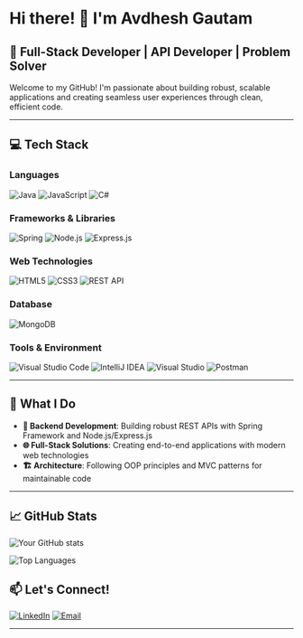 # Hi there! 👋 I'm Avdhesh Gautam

## 🚀 Full-Stack Developer | API Developer | Problem Solver

Welcome to my GitHub! I'm passionate about building robust, scalable applications and creating seamless user experiences through clean, efficient code.

---

## 💻 Tech Stack

### **Languages**
![Java](https://img.shields.io/badge/Java-ED8B00?style=for-the-badge&logo=openjdk&logoColor=white)
![JavaScript](https://img.shields.io/badge/JavaScript-F7DF1E?style=for-the-badge&logo=javascript&logoColor=black)
![C#](https://img.shields.io/badge/C%23-239120?style=for-the-badge&logo=c-sharp&logoColor=white)

### **Frameworks & Libraries**
![Spring](https://img.shields.io/badge/Spring-6DB33F?style=for-the-badge&logo=spring&logoColor=white)
![Node.js](https://img.shields.io/badge/Node.js-43853D?style=for-the-badge&logo=node.js&logoColor=white)
![Express.js](https://img.shields.io/badge/Express.js-404D59?style=for-the-badge)

### **Web Technologies**
![HTML5](https://img.shields.io/badge/HTML5-E34F26?style=for-the-badge&logo=html5&logoColor=white)
![CSS3](https://img.shields.io/badge/CSS3-1572B6?style=for-the-badge&logo=css3&logoColor=white)
![REST API](https://img.shields.io/badge/REST-02569B?style=for-the-badge&logo=rest&logoColor=white)

### **Database**
![MongoDB](https://img.shields.io/badge/MongoDB-4EA94B?style=for-the-badge&logo=mongodb&logoColor=white)

### **Tools & Environment**
![Visual Studio Code](https://img.shields.io/badge/Visual%20Studio%20Code-0078d7.svg?style=for-the-badge&logo=visual-studio-code&logoColor=white)
![IntelliJ IDEA](https://img.shields.io/badge/IntelliJIDEA-000000.svg?style=for-the-badge&logo=intellij-idea&logoColor=white)
![Visual Studio](https://img.shields.io/badge/Visual%20Studio-5C2D91.svg?style=for-the-badge&logo=visual-studio&logoColor=white)
![Postman](https://img.shields.io/badge/Postman-FF6C37?style=for-the-badge&logo=postman&logoColor=white)

---

## 🎯 What I Do

- **🔧 Backend Development**: Building robust REST APIs with Spring Framework and Node.js/Express.js
- **🌐 Full-Stack Solutions**: Creating end-to-end applications with modern web technologies
- **🏗️ Architecture**: Following OOP principles and MVC patterns for maintainable code

---

## 📈 GitHub Stats

![Your GitHub stats](https://github-readme-stats.vercel.app/api?username=Avdheshg&show_icons=true&theme=radical)

![Top Languages](https://github-readme-stats.vercel.app/api/top-langs/?username=Avdheshg&layout=compact&theme=radical)


## 📫 Let's Connect!

[![LinkedIn](https://img.shields.io/badge/LinkedIn-0077B5?style=for-the-badge&logo=linkedin&logoColor=white)]([your-linkedin-url]([https://www.linkedin.com/in/avduesh-gautam/](https://www.linkedin.com/in/avduesh-gautam/)))
[![Email](https://img.shields.io/badge/Email-D14836?style=for-the-badge&logo=gmail&logoColor=white)](mailto:avdheshg.dev@gmail.com)

---
